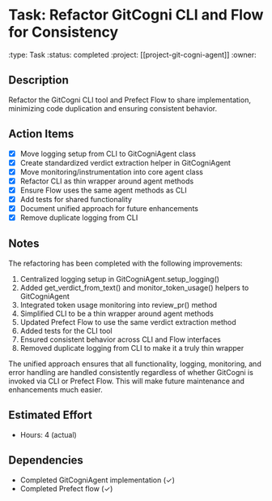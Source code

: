 # Task: Refactor GitCogni CLI and Flow for Consistency
:type: Task
:status: completed
:project: [[project-git-cogni-agent]]
:owner:

## Description
Refactor the GitCogni CLI tool and Prefect Flow to share implementation, minimizing code duplication and ensuring consistent behavior.

## Action Items
- [x] Move logging setup from CLI to GitCogniAgent class
- [x] Create standardized verdict extraction helper in GitCogniAgent
- [x] Move monitoring/instrumentation into core agent class
- [x] Refactor CLI as thin wrapper around agent methods
- [x] Ensure Flow uses the same agent methods as CLI
- [x] Add tests for shared functionality
- [x] Document unified approach for future enhancements
- [x] Remove duplicate logging from CLI

## Notes
The refactoring has been completed with the following improvements:

1. Centralized logging setup in GitCogniAgent.setup_logging()
2. Added get_verdict_from_text() and monitor_token_usage() helpers to GitCogniAgent
3. Integrated token usage monitoring into review_pr() method
4. Simplified CLI to be a thin wrapper around agent methods
5. Updated Prefect Flow to use the same verdict extraction method
6. Added tests for the CLI tool
7. Ensured consistent behavior across CLI and Flow interfaces
8. Removed duplicate logging from CLI to make it a truly thin wrapper

The unified approach ensures that all functionality, logging, monitoring, and error handling are handled consistently regardless of whether GitCogni is invoked via CLI or Prefect Flow. This will make future maintenance and enhancements much easier.

## Estimated Effort
- Hours: 4 (actual)

## Dependencies
- Completed GitCogniAgent implementation (✓)
- Completed Prefect flow (✓) 